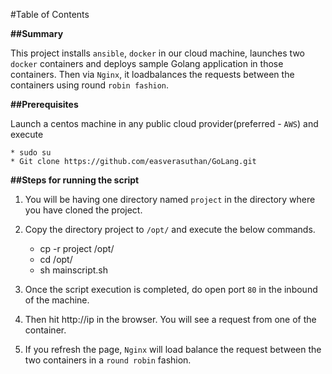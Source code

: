 #Table of Contents 

**##Summary**

This project installs `ansible`, `docker` in our cloud machine, launches two `docker` containers and deploys sample Golang application in 
those containers. Then via `Nginx`, it loadbalances the requests between the containers using round `robin fashion`.

**##Prerequisites**

Launch a centos machine in any public cloud provider(preferred - `AWS`) and execute 

  	* sudo su
    * Git clone https://github.com/easverasuthan/GoLang.git 

**##Steps for running the script**

1. You will be having one directory named `project` in the directory where you have cloned the project.

2. Copy the directory project to `/opt/` and execute the below commands.
	
 	* cp -r project /opt/
 	* cd  /opt/
 	* sh mainscript.sh

3. Once the script execution is completed, do open port `80` in the inbound of the machine.

4. Then hit http://ip in the browser. You will see a request from one of the container.

5. If you refresh the page, `Nginx` will load balance the request between the two containers in a `round robin` fashion.
